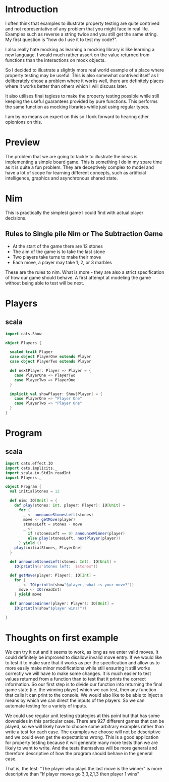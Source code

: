 # Introduction

I often think that examples to illustrate property testing are quite contrived and not representative of any problem that you might face in real life.
Examples such as reverse a string twice and you still get the same string. My first question is "how do I use it to test my code?".

I also really hate mocking as learning a mocking library is like learning a new language. I would much rather assert on the value returned from functions than the interactions on mock objects.

So I decided to illustrate a slightly more real world example of a place where property testing may be useful. 
This is also somewhat contrived itself as I deliberately chose a problem where it works well, there are definitely places where it works better than others which I will discuss later.

It also utilises final tagless to make the property testing possible while still keeping the useful guarantees provided by pure functions. This performs the same function as mocking libraries while just using regular types.

I am by no means an expert on this so I look forward to hearing other opionions on this.


# Preview

The problem that we are going to tackle to illustrate the ideas is implementing a simple board game. 
This is something I do in my spare time as it is quite a fun problem. 
They are deceptively complex to model and have a lot of scope for learning different concepts, such as artificial intelligence, graphics and asynchronous shared state.

# Nim

This is practically the simplest game I could find with actual player decisions.

## Rules to **Single pile Nim** or **The Subtraction Game**

- At the start of the game there are 12 stones
- The aim of the game is to take the last stone
- Two players take turns to make their move
- Each move, a player may take 1, 2, or 3 marbles

These are the rules to nim. What is more - they are also a strict specification of how our game should behave.
A first attempt at modeling the game without being able to test will be next.

# Players

## scala

```scala
import cats.Show

object Players {

  sealed trait Player
  case object PlayerOne extends Player
  case object PlayerTwo extends Player

  def nextPlayer: Player => Player = {
    case PlayerOne => PlayerTwo
    case PlayerTwo => PlayerOne
  }

  implicit val showPlayer: Show[Player] = {
    case PlayerOne => "Player One"
    case PlayerTwo => "Player One"
  }
}
```
# Program

## scala

```scala
import cats.effect.IO
import cats.implicits._
import scala.io.StdIn.readInt
import Players._

object Program {
  val initialStones = 12

  def nim: IO[Unit] = {
    def play(stones: Int, player: Player): IO[Unit] =
      for {
        _ <- announceStonesLeft(stones)
        move <- getMove(player)
        stonesLeft = stones - move
        _ <-
          if (stonesLeft == 0) announceWinner(player)
          else play(stonesLeft, nextPlayer(player))
      } yield ()
    play(initialStones, PlayerOne)
  }

  def announceStonesLeft(stones: Int): IO[Unit] =
    IO(println(s"Stones left:  $stones"))

  def getMove(player: Player): IO[Int] =
    for {
      _ <- IO(println(show"$player, what is your move?"))
      move <- IO(readInt)
    } yield move

  def announceWinner(player: Player): IO[Unit] =
    IO(println(show"$player wins!"))
    
}
```

# Thoughts on first example

We can try it out and it seems to work, as long as we enter valid moves. It could definitely be improved to disallow invalid move entry. 
If we would like to test it to make sure that it works as per the specification and allow us to more easily make minor modifications while still ensuring it still works correctly we will have to make some changes. 
It is much easier to test values returned from a function than to test that it prints the correct information. 
So our first step is to divide our function into returning the final game state (i.e. the winning player) which we can test, then any function that calls it can print to the console.
We would also like to be able to inject a means by which we can direct the inputs of the players. So we can automate testing for a variety of inputs.

We could use regular unit testing strategies at this point but that has some downsides in this particular case. There are 927 different games that can be played, so we will likely have to choose some arbitrary examples rather than write a test for each case. The examples we choose will not be descriptive and we could even get the expectations wrong. This is a good application for property testing because it will generate many more tests than we are likely to want to write. And the tests themselves will be more general and therefore descriptive of how the program should behave in the general case.

That is, the test:
"The player who plays the last move is the winner" is more descriptive than "If player moves go 3,3,2,1,3 then player 1 wins"



